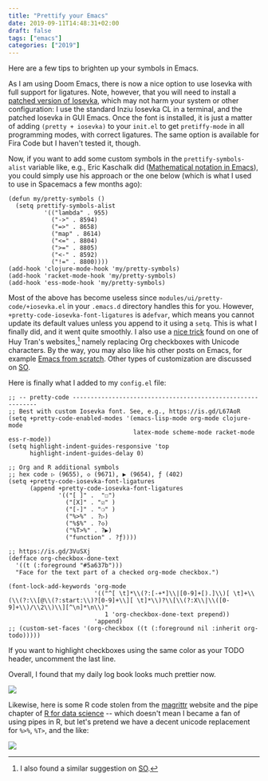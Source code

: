 ```yaml
---
title: "Prettify your Emacs"
date: 2019-09-11T14:48:31+02:00
draft: false
tags: ["emacs"]
categories: ["2019"]
---
```


Here are a few tips to brighten up your symbols in Emacs.

<!--more-->

As I am using Doom Emacs, there is now a nice option to use Iosevka with full support for ligatures. Note, however, that you will need to install a [patched version of Iosevka](https://github.com/hlissner/doom-emacs/issues/695), which may not harm your system or other configuration: I use the standard Inziu Iosevka CL in a terminal, and the patched Iosevka in GUI Emacs. Once the font is installed, it is just a matter of adding `(pretty + iosevka)` to your `init.el` to get `pretiffy-mode` in all programming modes, with correct ligatures. The same option is available for Fira Code but I haven't tested it, though.

Now, if you want to add some custom symbols in the `prettify-symbols-alist` variable like, e.g., Eric Kaschalk did ([Mathematical notation in Emacs](http://www.modernemacs.com/post/prettify-mode/)), you could simply use his approach or the one below (which is what I used to use in Spacemacs a few months ago):

```Lisp
(defun my/pretty-symbols ()
  (setq prettify-symbols-alist
          '(("lambda" . 955)
            ("->" . 8594)
            ("=>" . 8658)
            ("map" . 8614)
            ("<=" . 8804)
            (">=" . 8805)
            ("<-" . 8592)
            ("!=" . 8800))))
(add-hook 'clojure-mode-hook 'my/pretty-symbols)
(add-hook 'racket-mode-hook 'my/pretty-symbols)
(add-hook 'ess-mode-hook 'my/pretty-symbols)
```

Most of the above has become useless since `modules/ui/pretty-code/+iosevka.el` in your `.emacs.d` directory handles this for you. However, `+pretty-code-iosevka-font-ligatures` is a`defvar`, which means you cannot update its default values unless you append to it using a `setq`. This is what I finally did, and it went quite smoothly. I also use a [nice trick](https://blog.jft.rocks/emacs/unicode-for-orgmode-checkboxes.html) found on one of Huy Tran's websites,[^1] namely replacing Org checkboxes with Unicode characters. By the way, you may also like his other posts on Emacs, for example [Emacs from scratch](https://blog.jft.rocks/emacs/emacs-from-scratch.html). Other types of customization are discussed on [SO](https://emacs.stackexchange.com/a/45304).

Here is finally what I added to my `config.el` file:

```Lisp
;; -- pretty-code ------------------------------------------------------------
;; Best with custom Iosevka font. See, e.g., https://is.gd/L67AoR
(setq +pretty-code-enabled-modes '(emacs-lisp-mode org-mode clojure-mode
                                   latex-mode scheme-mode racket-mode ess-r-mode))
(setq highlight-indent-guides-responsive 'top
      highlight-indent-guides-delay 0)

;; Org and R additional symbols
;; hex code ▷ (9655), ◇ (9671), ▶ (9654), ƒ (402)
(setq +pretty-code-iosevka-font-ligatures
      (append +pretty-code-iosevka-font-ligatures
              '(("[ ]" .  "☐")
                ("[X]" . "☑" )
                ("[-]" . "❍" )
                ("%>%" . ?▷)
                ("%$%" . ?◇)
                ("%T>%" . ?▶)
                ("function" . ?ƒ))))

;; https://is.gd/3VuSXj
(defface org-checkbox-done-text
  '((t (:foreground "#5a637b")))
  "Face for the text part of a checked org-mode checkbox.")

(font-lock-add-keywords 'org-mode
                        '(("^[ \t]*\\(?:[-+*]\\|[0-9]+[).]\\)[ \t]+\\(\\(?:\\[@\\(?:start:\\)?[0-9]+\\][ \t]*\\)?\\[\\(?:X\\|\\([0-9]+\\)/\\2\\)\\][^\n]*\n\\)"
                           1 'org-checkbox-done-text prepend))
                        'append)
;; (custom-set-faces '(org-checkbox ((t (:foreground nil :inherit org-todo)))))
```

If you want to highlight checkboxes using the same color as your TODO header, uncomment the last line.

Overall, I found that my daily log book looks much prettier now.

![](/img/2019-09-11-15-36-04.png)

Likewise, here is some R code stolen from the [magrittr](https://magrittr.tidyverse.org) website and the pipe chapter of [R for data science](https://r4ds.had.co.nz/pipes.html) -- which doesn't mean I became a fan of using pipes in R, but let's pretend we have a decent unicode replacement for `%>%`, `%T>`, and the like:

![](/img/2019-09-11-15-40-16.png)

[^1]: I also found a similar suggestion on [SO](https://emacs.stackexchange.com/a/33402).
